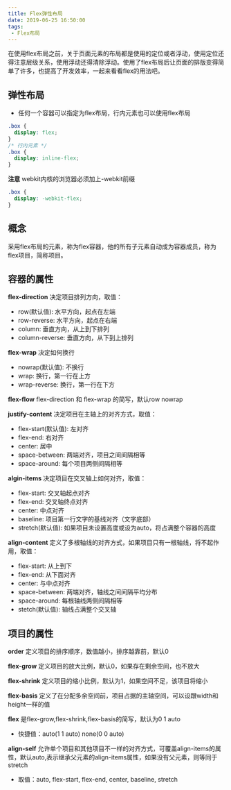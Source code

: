 ```yaml
---
title: Flex弹性布局
date: 2019-06-25 16:50:00
tags:
 - Flex布局
---
```


在使用flex布局之前，关于页面元素的布局都是使用的定位或者浮动，使用定位还得注意层级关系，使用浮动还得清除浮动。使用了flex布局后让页面的排版变得简单了许多，也提高了开发效率，一起来看看flex的用法吧。

<!-- more -->

## 弹性布局
- 任何一个容器可以指定为flex布局，行内元素也可以使用flex布局
```css
.box {
  display: flex;
}
/* 行内元素 */
.box {
  display: inline-flex;
}
```
**注意** webkit内核的浏览器必须加上-webkit前缀 
```css
.box {
  display: -webkit-flex;
}
```

## 概念
采用flex布局的元素，称为flex容器，他的所有子元素自动成为容器成员，称为flex项目，简称项目。

## 容器的属性
**flex-direction** 决定项目排列方向，取值：
- row(默认值): 水平方向，起点在左端
- row-reverse: 水平方向，起点在右端
- column: 垂直方向，从上到下排列
- column-reverse: 垂直方向，从下到上排列

**flex-wrap** 决定如何换行
- nowrap(默认值): 不换行
- wrap: 换行，第一行在上方
- wrap-reverse: 换行，第一行在下方

**flex-flow** flex-direction 和 flex-wrap 的简写，默认row nowrap

**justify-content** 决定项目在主轴上的对齐方式，取值：
- flex-start(默认值): 左对齐
- flex-end: 右对齐
- center: 居中
- space-between: 两端对齐，项目之间间隔相等
- space-around: 每个项目两侧间隔相等

**algin-items** 决定项目在交叉轴上如何对齐，取值：
- flex-start: 交叉轴起点对齐
- flex-end: 交叉轴终点对齐
- center: 中点对齐
- baseline: 项目第一行文字的基线对齐（文字底部）
- stretch(默认值): 如果项目未设置高度或设为auto，将占满整个容器的高度

**align-content** 定义了多根轴线的对齐方式，如果项目只有一根轴线，将不起作用，取值：
- flex-start: 从上到下
- flex-end: 从下面对齐
- center: 与中点对齐
- space-between: 两端对齐，轴线之间间隔平均分布
- space-around: 每根轴线两侧间隔相等
- stetch(默认值): 轴线占满整个交叉轴

## 项目的属性
**order** 定义项目的排序顺序，数值越小，排序越靠前，默认0

**flex-grow** 定义项目的放大比例，默认0，如果存在剩余空间，也不放大

**flex-shrink** 定义项目的缩小比例，默认为1，如果空间不足，该项目将缩小

**flex-basis** 定义了在分配多余空间前，项目占据的主轴空间，可以设跟width和height一样的值

**flex** 是flex-grow,flex-shrink,flex-basis的简写，默认为0 1 auto
- 快捷值：auto(1 1 auto) none(0 0 auto)

**align-self** 允许单个项目和其他项目不一样的对齐方式，可覆盖align-items的属性，默认auto,表示继承父元素的align-items属性，如果没有父元素，则等同于stretch
- 取值：auto, flex-start, flex-end, center, baseline, stretch